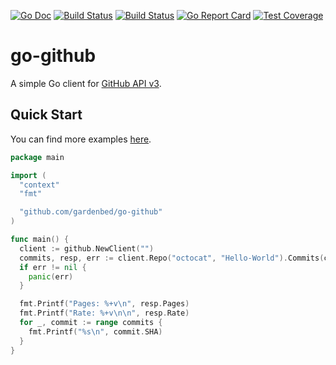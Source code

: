 [![Go Doc][godoc-image]][godoc-url]
[![Build Status][codeql-image]][codeql-url]
[![Build Status][workflow-image]][workflow-url]
[![Go Report Card][goreport-image]][goreport-url]
[![Test Coverage][codecov-image]][codecov-url]

# go-github

A simple Go client for [GitHub API v3](https://docs.github.com/rest).

## Quick Start

You can find more examples [here](./example).

```go
package main

import (
  "context"
  "fmt"

  "github.com/gardenbed/go-github"
)

func main() {
  client := github.NewClient("")
  commits, resp, err := client.Repo("octocat", "Hello-World").Commits(context.Background(), 50, 1)
  if err != nil {
    panic(err)
  }

  fmt.Printf("Pages: %+v\n", resp.Pages)
  fmt.Printf("Rate: %+v\n\n", resp.Rate)
  for _, commit := range commits {
    fmt.Printf("%s\n", commit.SHA)
  }
}
```


[godoc-url]: https://pkg.go.dev/github.com/gardenbed/go-github
[godoc-image]: https://pkg.go.dev/badge/github.com/gardenbed/go-github
[codeql-url]: https://github.com/gardenbed/basil-templates/actions/workflows/github-code-scanning/codeql
[codeql-image]: https://github.com/gardenbed/basil-templates/workflows/CodeQL/badge.svg
[workflow-url]: https://github.com/gardenbed/go-github/actions
[workflow-image]: https://github.com/gardenbed/go-github/workflows/Go/badge.svg
[goreport-url]: https://goreportcard.com/report/github.com/gardenbed/go-github
[goreport-image]: https://goreportcard.com/badge/github.com/gardenbed/go-github
[codecov-url]: https://codecov.io/gh/gardenbed/go-github
[codecov-image]: https://codecov.io/gh/gardenbed/go-github/branch/main/graph/badge.svg
